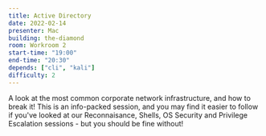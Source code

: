 ```yaml
---
title: Active Directory
date: 2022-02-14
presenter: Mac
building: the-diamond
room: Workroom 2
start-time: "19:00"
end-time: "20:30"
depends: ["cli", "kali"]
difficulty: 2
---
```


A look at the most common corporate network infrastructure, and how to break it! This is an info-packed session, and you may find it easier to follow if you've looked at our Reconnaisance, Shells, OS Security and Privilege Escalation sessions - but you should be fine without!